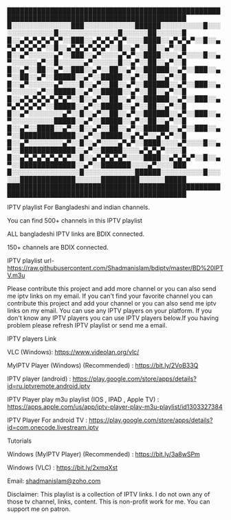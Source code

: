 
████████████████████████████████████████████████████████████████████████████████████████████
█░░░░░░░░░░░░░░███░░░░░░░░░░░░██████░░░░░░░░░░█░░░░░░░░░░░░░░█░░░░░░░░░░░░░░█░░░░░░██░░░░░░█
█░░▄▀▄▀▄▀▄▀▄▀░░███░░▄▀▄▀▄▀▄▀░░░░████░░▄▀▄▀▄▀░░█░░▄▀▄▀▄▀▄▀▄▀░░█░░▄▀▄▀▄▀▄▀▄▀░░█░░▄▀░░██░░▄▀░░█
█░░▄▀░░░░░░▄▀░░███░░▄▀░░░░▄▀▄▀░░████░░░░▄▀░░░░█░░▄▀░░░░░░▄▀░░█░░░░░░▄▀░░░░░░█░░▄▀░░██░░▄▀░░█
█░░▄▀░░██░░▄▀░░███░░▄▀░░██░░▄▀░░██████░░▄▀░░███░░▄▀░░██░░▄▀░░█████░░▄▀░░█████░░▄▀░░██░░▄▀░░█
█░░▄▀░░░░░░▄▀░░░░█░░▄▀░░██░░▄▀░░██████░░▄▀░░███░░▄▀░░░░░░▄▀░░█████░░▄▀░░█████░░▄▀░░██░░▄▀░░█
█░░▄▀▄▀▄▀▄▀▄▀▄▀░░█░░▄▀░░██░░▄▀░░██████░░▄▀░░███░░▄▀▄▀▄▀▄▀▄▀░░█████░░▄▀░░█████░░▄▀░░██░░▄▀░░█
█░░▄▀░░░░░░░░▄▀░░█░░▄▀░░██░░▄▀░░██████░░▄▀░░███░░▄▀░░░░░░░░░░█████░░▄▀░░█████░░▄▀░░██░░▄▀░░█
█░░▄▀░░████░░▄▀░░█░░▄▀░░██░░▄▀░░██████░░▄▀░░███░░▄▀░░█████████████░░▄▀░░█████░░▄▀▄▀░░▄▀▄▀░░█
█░░▄▀░░░░░░░░▄▀░░█░░▄▀░░░░▄▀▄▀░░████░░░░▄▀░░░░█░░▄▀░░█████████████░░▄▀░░█████░░░░▄▀▄▀▄▀░░░░█
█░░▄▀▄▀▄▀▄▀▄▀▄▀░░█░░▄▀▄▀▄▀▄▀░░░░████░░▄▀▄▀▄▀░░█░░▄▀░░█████████████░░▄▀░░███████░░░░▄▀░░░░███
█░░░░░░░░░░░░░░░░█░░░░░░░░░░░░██████░░░░░░░░░░█░░░░░░█████████████░░░░░░█████████░░░░░░█████
████████████████████████████████████████████████████████████████████████████████████████████




IPTV playlist For Bangladeshi and indian channels.

You can find 500+ channels in this IPTV playlist 

ALL bangladeshi IPTV links are BDIX connected.

150+ channels are BDIX connected.

IPTV playlist url- https://raw.githubusercontent.com/Shadmanislam/bdiptv/master/BD%20IPTV.m3u

Please contribute this project and add more channel or you can also send me iptv links on my email.
If you can't find your favorite channel you can contribute this project and add your channel or you can also send me iptv links on my email. You can use any IPTV players on your platform. If you don't know any IPTV players you can use IPTV players below.If you having problem please refresh IPTV playlist or send me a email.




IPTV players Link

VLC (Windows): https://www.videolan.org/vlc/

MyIPTV Player (Windows) (Recommended) : https://bit.ly/2VoB33Q

IPTV player (android) : https://play.google.com/store/apps/details?id=ru.iptvremote.android.iptv

IPTV Player play m3u playlist  (IOS , IPAD , Apple TV) : https://apps.apple.com/us/app/iptv-player-play-m3u-playlist/id1303327384

IPTV Player For android TV : https://play.google.com/store/apps/details?id=com.onecode.livestream.iptv



Tutorials

Windows (MyIPTV Player) (Recommended) : https://bit.ly/3a8wSPm

Windows (VLC) : https://bit.ly/2xmqXst


Email: shadmanislam@zoho.com


Disclaimer: This playlist is a collection of IPTV links. I do not own any of those tv channel, links, content. This is non-profit work for me. You can support me on patron.
